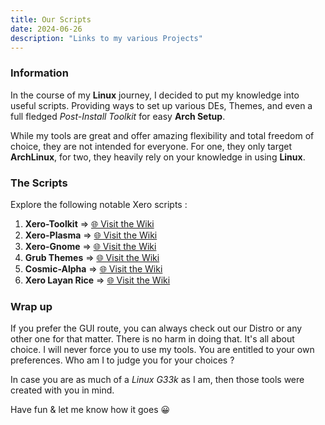 ```yaml
---
title: Our Scripts
date: 2024-06-26
description: "Links to my various Projects"
---
```


### Information

In the course of my **Linux** journey, I decided to put my knowledge into useful scripts. Providing ways to set up various DEs, Themes, and even a full fledged *Post-Install Toolkit* for easy **Arch Setup**.

While my tools are great and offer amazing flexibility and total freedom of choice, they are not intended for everyone. For one, they only target **ArchLinux**, for two, they heavily rely on your knowledge in using **Linux**.

### The Scripts

Explore the following notable Xero scripts :

1. **Xero-Toolkit** => [🌐 Visit the Wiki](https://wiki.xerolinux.xyz/xlapit/)
2. **Xero-Plasma** => [🌐 Visit the Wiki](https://wiki.xerolinux.xyz/scripts/#kde-plasma)
3. **Xero-Gnome** => [🌐 Visit the Wiki](https://wiki.xerolinux.xyz/scripts/#gnome-wip)
4. **Grub Themes** => [🌐 Visit the Wiki](https://wiki.xerolinux.xyz/grub/)
5. **Cosmic-Alpha** => [🌐 Visit the Wiki](https://wiki.xerolinux.xyz/scripts/#cosmic-alpha)
6. **Xero Layan Rice** => [🌐 Visit the Wiki](https://wiki.xerolinux.xyz/rice/)

### Wrap up

If you prefer the GUI route, you can always check out our Distro or any other one for that matter. There is no harm in doing that. It's all about choice. I will never force you to use my tools. You are entitled to your own preferences. Who am I to judge you for your choices ?

In case you are as much of a *Linux G33k* as I am, then those tools were created with you in mind.

Have fun & let me know how it goes 😀
